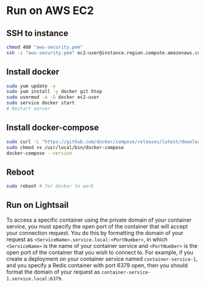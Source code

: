 # Run on AWS EC2

## SSH to instance

```bash
chmod 400 "aws-security.pem"
ssh -i "aws-security.pem" ec2-user@instance.region.compute.amazonaws.com
```

## Install docker

```bash
sudo yum update -y
sudo yum install -y docker git htop
sudo usermod -a -G docker ec2-user
sudo service docker start
# Restart server
```

## Install docker-compose

```bash
sudo curl -L "https://github.com/docker/compose/releases/latest/download/docker-compose-$(uname -s)-$(uname -m)" -o /usr/local/bin/docker-compose
sudo chmod +x /usr/local/bin/docker-compose
docker-compose --version
```

## Reboot
```bash
sudo reboot # for docker to work
```
## Run on Lightsail

To access a specific container using the private domain of your container service, you must specify the open port of the
container that will accept your connection request. You do this by formatting the domain of your request as
`<ServiceName>.service.local:<PortNumber>`, in which `<ServiceName>` is the name of your container service and
`<PortNumber>` is the open port of the container that you wish to connect to.
For example, if you create a deployment on your container service named `container-service-1`, and you specify 
a Redis container with port 6379 open, then you should format the domain of your request as 
`container-service-1.service.local:6379`.
